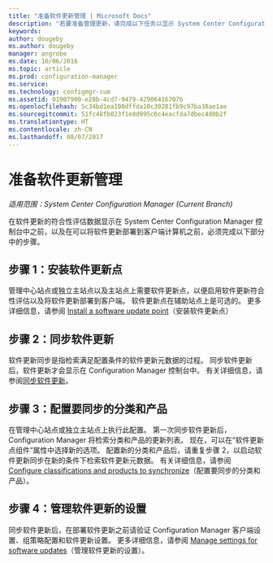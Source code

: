 ```yaml
---
title: "准备软件更新管理 | Microsoft Docs"
description: "若要准备管理更新，请完成以下任务以显示 System Center Configuration Manager 控制台中的符合性评估数据。"
keywords: 
author: dougeby
ms.author: dougeby
manager: angrobe
ms.date: 10/06/2016
ms.topic: article
ms.prod: configuration-manager
ms.service: 
ms.technology: configmgr-sum
ms.assetid: 01907900-e28b-4cd7-9479-42906416707b
ms.openlocfilehash: 5c34bd1ea108dffda10c30281fb9c97ba38ae1ae
ms.sourcegitcommit: 51fc48fb023f1e8d995c6c4eacfda7dbec4d0b2f
ms.translationtype: HT
ms.contentlocale: zh-CN
ms.lasthandoff: 08/07/2017
---
```

# <a name="prepare-for-software-updates-management"></a>准备软件更新管理

*适用范围：System Center Configuration Manager (Current Branch)*

在软件更新的符合性评估数据显示在 System Center Configuration Manager 控制台中之前，以及在可以将软件更新部署到客户端计算机之前，必须完成以下部分中的步骤。

## <a name="step-1-install-a-software-update-point"></a>步骤 1：安装软件更新点  
管理中心站点或独立主站点以及主站点上需要软件更新点，以便启用软件更新符合性评估以及将软件更新部署到客户端。 软件更新点在辅助站点上是可选的。 更多详细信息，请参阅 [Install a software update point](install-a-software-update-point.md)（安装软件更新点）  

## <a name="step-2-synchronize-software-updates"></a>步骤 2：同步软件更新
软件更新同步是指检索满足配置条件的软件更新元数据的过程。 同步软件更新后，软件更新才会显示在 Configuration Manager 控制台中。 有关详细信息，请参阅[同步软件更新](synchronize-software-updates.md)。   

## <a name="step-3-configure-classifications-and-products-to-synchronize"></a>步骤 3：配置要同步的分类和产品
在管理中心站点或独立主站点上执行此配置。 第一次同步软件更新后，Configuration Manager 将检索分类和产品的更新列表。 现在，可以在“软件更新点组件”属性中选择新的选项。 配置新的分类和产品后，请重复步骤 2，以启动软件更新同步在新的条件下检索软件更新元数据。 有关详细信息，请参阅 [Configure classifications and products to synchronize](configure-classifications-and-products.md)（配置要同步的分类和产品）。

## <a name="step-4-manage-settings-for-software-updates"></a>步骤 4：管理软件更新的设置
同步软件更新后，在部署软件更新之前请验证 Configuration Manager 客户端设置、组策略配置和软件更新设置。 更多详细信息，请参阅 [Manage settings for software updates](manage-settings-for-software-updates.md)（管理软件更新的设置）。
